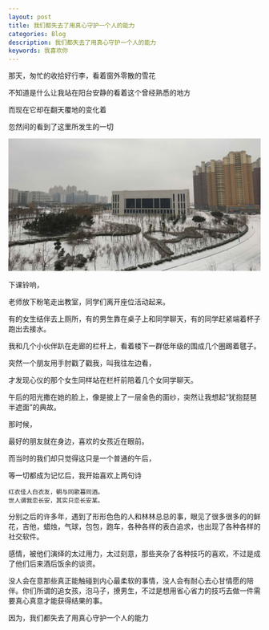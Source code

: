 ```yaml
---
layout: post
title: 我们都失去了用真心守护一个人的能力
categories: Blog
description: 我们都失去了用真心守护一个人的能力
keywords: 我喜欢你
---
```


那天，匆忙的收拾好行李，看着窗外零散的雪花

不知道是什么让我站在阳台安静的看着这个曾经熟悉的地方

而现在它却在翻天覆地的变化着

忽然间的看到了这里所发生的一切

![](/images/blog/inability-to-love.jpg)

下课铃响，

老师放下粉笔走出教室，同学们离开座位活动起来。

有的女生结伴去上厕所，有的男生靠在桌子上和同学聊天，有的同学赶紧端着杯子跑出去接水。

我和几个小伙伴趴在走廊的栏杆上，看着楼下一群低年级的围成几个圈踢着毽子。

突然一个朋友用手肘戳了戳我，叫我往左边看，

才发现心仪的那个女生同样站在栏杆前陪着几个女同学聊天。

午后的阳光撒在她的脸上，像是披上了一层金色的面纱，突然让我想起“犹抱琵琶半遮面”的典故。

那时候，

最好的朋友就在身边，喜欢的女孩近在眼前。

而当时的我们却只觉得这只是一个普通的午后，

等一切都成为记忆后，我开始喜欢上两句诗

```
红衣佳人白衣友，朝与同歌暮同酒。 
世人谓我恋长安，其实只恋长安某。
```

分别之后的许多年，遇到了形形色色的人和林林总总的事，眼见了很多很多的的鲜花，吉他，蜡烛，气球，包包，跑车，各种各样的表白追求，也出现了各种各样的社交软件。

感情，被他们演绎的太过用力，太过刻意，那些夹杂了各种技巧的喜欢，不过是成了他们后来酒后饭余的谈资。

没人会在意那些真正能触碰到内心最柔软的事情，没人会有耐心去心甘情愿的陪伴。你们所谓的追女孩，泡马子，撩男生，不过是想用省心省力的技巧去做一件需要真心真意才能获得结果的事。

因为，我们都失去了用真心守护一个人的能力
